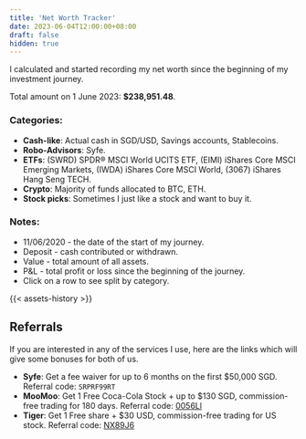 ```yaml
---
title: 'Net Worth Tracker'
date: 2023-06-04T12:00:00+08:00
draft: false
hidden: true
---
```


I calculated and started recording my net worth since the beginning of my investment journey.

Total amount on 1 June 2023: **$238,951.48**.

### Categories:

- **Cash-like**: Actual cash in SGD/USD, Savings accounts, Stablecoins.
- **Robo-Advisors**: Syfe.
- **ETFs**: (SWRD) SPDR® MSCI World UCITS ETF, (EIMI) iShares Core MSCI Emerging Markets, (IWDA) iShares Core MSCI World, (3067) iShares Hang Seng TECH.
- **Crypto**: Majority of funds allocated to BTC, ETH.
- **Stock picks**: Sometimes I just like a stock and want to buy it.

### Notes:

- 11/06/2020 - the date of the start of my journey.
- Deposit - cash contributed or withdrawn.
- Value - total amount of all assets.
- P&L - total profit or loss since the beginning of the journey.
- Click on a row to see split by category.

{{< assets-history >}}

## Referrals

If you are interested in any of the services I use, here are the links which will give some bonuses for both of us.

- **Syfe**: Get a fee waiver for up to 6 months on the first $50,000 SGD. Referral code: `SRPRF99RT`
- **MooMoo**: Get 1 Free Coca-Cola Stock + up to $130 SGD, commission-free trading for 180 days. Referral code: [0056Ll](https://j.moomoo.com/0056Ll)
- **Tiger**: Get 1 Free share + $30 USD, commission-free trading for US stock. Referral code: [NX89J6](https://www.tigerbrokers.com.sg/activity/forapp/invitflow-intl/signup.html?template=invite202011&lang=en_US&invite=NX89J6)
